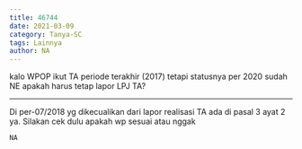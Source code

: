```yaml
---
title: 46744
date: 2021-03-09
category: Tanya-SC
tags: Lainnya
author: NA
---
```


kalo WPOP ikut TA periode terakhir (2017) tetapi statusnya per 2020 sudah NE apakah harus tetap lapor LPJ TA?

---

Di per-07/2018 yg dikecualikan dari lapor realisasi TA ada di pasal 3 ayat 2 ya. Silakan cek dulu apakah wp sesuai atau nggak

`NA`
